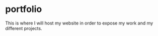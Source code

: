# portfolio
This is where I will host my website in order to expose my work and my different projects.

